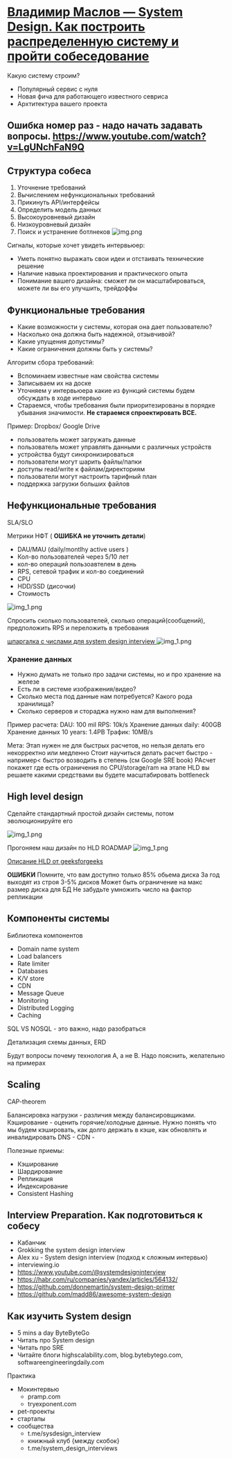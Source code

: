 # [Владимир Маслов — System Design. Как построить распределенную систему и пройти собеседование](https://www.youtube.com/watch?v=popkBBjbAv8)


Какую систему строим?
* Популярный сервис с нуля
* Новая фича для работающего известного севриса
* Архтитектура вашего проекта 


## Ошибка номер раз - надо начать задавать вопросы. https://www.youtube.com/watch?v=LgUNchFaN9Q

## Структура собеса

1) Уточнение требований
2) Вычислением нефункциональных требований
3) Прикинуть API/интерфейсы
4) Определить модель данных
5) Высокоуровневый дизайн
6) Низкоуровневый дизайн
7) Поиск и устранение ботлнеков
![img.png](img.png)

Сигналы, которые хочет увидеть интервьюер:
* Уметь понятно выражать свои идеи и отстаивать технические решение
* Наличие навыка проектирования и практического опыта
* Понимание вашего дизайна: сможет ли он масштабироваться, можете ли вы его улучшить, трейдоффы

## Функциональные требования

* Какие возможности у системы, которая она дает пользователю?
* Насколько она должна быть надежной, отзывчивой?
* Какие упущения допустимы?
* Какие ограничения должны быть у системы?
 

Алгоритм сбора требований:
* Вспоминаем известные нам свойства системы
* Записываем их на доске
* Уточняем у интервьюера какие из функций системы будем обсуждать в ходе интервью
* Стараемся, чтобы требования были приоритезированы в порядке убывания значимости. **Не стараемся спроектировать ВСЕ.** 




Пример: Dropbox/ Google Drive
* пользователь может загружать данные
* пользователь может управлять данными с различных устройств
* устройства будут синхронизироваться
* пользователи могут шарить файлы/папки
* доступы read/write к файлам/директориям
* пользователи могут настроить тарифный план
* поддержка загрузки больших файлов

## Нефункциональные требования

SLA/SLO

Метрики НФТ ( **ОШИБКА не уточнить детали**)
* DAU/MAU (daily/montlhy active users )
* Кол-во пользователей через 5/10 лет
* кол-во операций пользоавтелем в день
* RPS, сетевой трафик и кол-во соединений
* CPU
* HDD/SSD (дисочки)
* Стоимость

![img_1.png](ObtainingNonFunctionalRequirements.png)

Спросить сколько пользователей, сколько операций(сообщений), предположить RPS и переложить в требования


[шпаргалка с числами для system design interview ](https://gist.github.com/mwakaba2/8ad25dda8c71fe529855994c70743733)
![img_1.png](SystemInterviewConstantsCheatSheet.png)


### Хранение данных
* Нужно думать не только про задачи системы, но и про хранение на железе
* Есть ли в системе изображения/видео?
* Сколько места под данные нам потребуется? Какого рода хранилища?
* Сколько серверов и стораджа нужно нам для выполнения? 


Пример расчета:
DAU: 100 mil
RPS: 10k/s
Хранение данных daily: 400GB
Хранение данных 10 years: 1.4PB
Трафик: 10MB/s


Мета:
Этап нужен не для быстрых расчетов, но нельзя делать его некорректно или медленно
Стоит научиться делать расчет быстро - например< быстро возводить в степень (см Google SRE book)
РАсчет покажет где есть ограничения по CPU/storage/ram
на этапе HLD вы решаете какими средствами вы будете масштабировать bottleneck

## High level design

Сделайте стандартный простой дизайн системы, потом эволюционируйте его

![img_1.png](BasicDesign.png)

Прогоняем наш дизайн по HLD ROADMAP
![img_1.png](HldRoadmap.png)

[Описание HLD от geeksforgeeks](https://www.geeksforgeeks.org/what-is-high-level-design-learn-system-design/)


**ОШИБКИ**
Помните, что вам доступно только 85% обьема диска
За год выходят из строя 3-5% дисков
Может быть ограничение на макс размер диска для БД
Не забудьте умножить число на фактор репликации

## Компоненты системы

Библиотека компонентов
* Domain name system
* Load balancers
* Rate limiter
* Databases
* K/V store
* CDN
* Message Queue
* Monitoring
* Distributed Logging
* Caching

SQL VS NOSQL - это важно, надо разобраться

Детализация схемы данных, ERD 

Будут вопросы почему технология A, а не B. Надо пояснить, желательно на примерах

## Scaling 
CAP-theorem  

Балансировка нагрузки - различия между балансировщиками.  
Кэширование - оценить горячие/холодные данные. Нужно понять что мы будем кэшировать, как долго держать в кэше, как обновлять и инвалидировать
DNS -
CDN - 

Полезные приемы:
* Кэширование
* Шардирование
* Репликация
* Индексирование
* Consistent Hashing

## Interview Preparation. Как подготовиться к собесу

* Кабанчик
* Grokking the system design interview
* Alex xu - System design interview (подход к сложным интервью)
* interviewing.io
* https://www.youtube.com/@systemdesigninterview
* https://habr.com/ru/companies/yandex/articles/564132/
* https://github.com/donnemartin/system-design-primer
* https://github.com/madd86/awesome-system-design

## Как изучить System design

* 5 mins a day ByteByteGo
* Читать про System design
* Читать про SRE 
* Читайте блоги highscalability.com, blog.bytebytego.com, softwareengineeringdaily.com


Практика
* Мокинтервью 
  * pramp.com
  * tryexponent.com
* pet-проекты
* стартапы
* сообщества 
  * t.me/sysdesign_interview
  * книжный клуб {между скобок}
  * t.me/system_design_interviews






























































